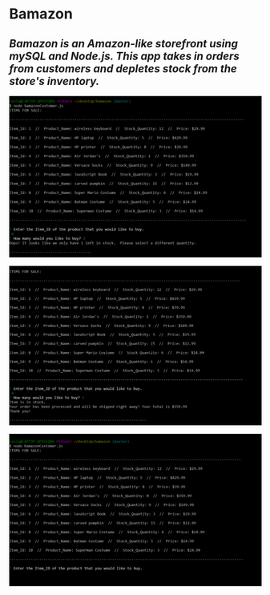 # Bamazon

## *Bamazon is an Amazon-like storefront using mySQL and Node.js. This app takes in orders from customers and depletes stock from the store's inventory.*



![GitHub Logo](bamazon1.gif)

![GitHub Logo](bamazon2.gif)

![GitHub Logo](bamazon3.gif)

